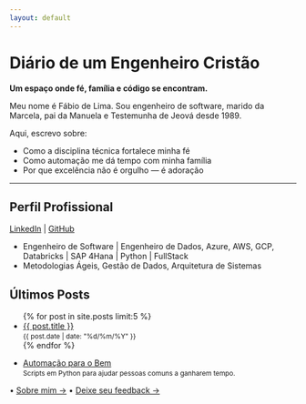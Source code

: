 ```yaml
---
layout: default
---
```


<h1 class="page-heading">Diário de um Engenheiro Cristão</h1>
<p><strong>Um espaço onde fé, família e código se encontram.</strong></p>

<p>Meu nome é Fábio de Lima. Sou engenheiro de software, marido da Marcela, pai da Manuela e Testemunha de Jeová desde 1989.</p>

<p>Aqui, escrevo sobre:</p>
<ul>
  <li>Como a disciplina técnica fortalece minha fé</li>
  <li>Como automação me dá tempo com minha família</li>
  <li>Por que excelência não é orgulho — é adoração</li>
</ul>

<hr>

<h2>Perfil Profissional</h2>
<p>
  <a href="https://linkedin.com/in/fabio-delima">LinkedIn</a> | 
  <a href="https://github.com/fabio-ti">GitHub</a>
</p>
<ul>
  <li>Engenheiro de Software | Engenheiro de Dados, Azure, AWS, GCP, Databricks | SAP 4Hana | Python | FullStack</li>
  <li>Metodologias Ágeis, Gestão de Dados, Arquitetura de Sistemas</li>
</ul>

<h2>Últimos Posts</h2>
<ul>
  {% for post in site.posts limit:5 %}
  <li>
    <a href="{{ post.url | relative_url }}">{{ post.title }}</a>
    <br><small>{{ post.date | date: "%d/%m/%Y" }}</small>
  </li>
  {% endfor %}
</ul>
<ul>
  <li>
    <a href="https://github.com/fabio-ti/automacao-para-o-bem" target="_blank">Automação para o Bem</a><br>
    <small>Scripts em Python para ajudar pessoas comuns a ganharem tempo.</small>
  </li>
</ul>

<p>
  • <a href="/diario/about">Sobre mim →</a> 
  • <a href="/diario/feedback">Deixe seu feedback →</a>
</p>
